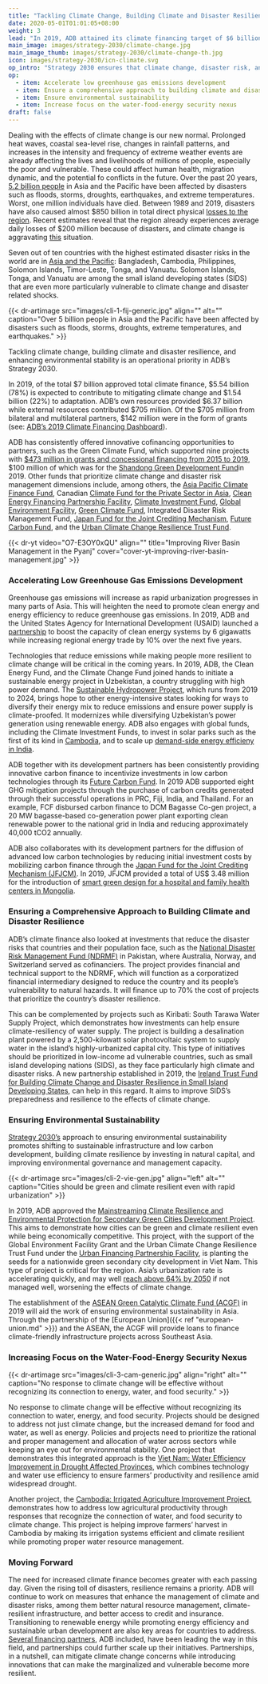 ```yaml
---
title: "Tackling Climate Change, Building Climate and Disaster Resilience, and Enhancing Environmental Sustainability"
date: 2020-05-01T01:01:05+08:00
weight: 3
lead: "In 2019, ADB attained its climate financing target of $6 billion a year ahead of schedule. About $700 million financing was mobilized from partners, enabling ADB to approve a record $7 billion in climate financing in 2019. The financing partnerships prioritized climate mitigation actions, and climate and disaster resilience interventions, such as improving natural resource management, climate-resilient infrastructure, and improving access to credit and insurance, while helping countries  transition to renewable and clean energy sources."
main_image: images/strategy-2030/climate-change.jpg
main_image_thumb: images/strategy-2030/climate-change-th.jpg
icon: images/strategy-2030/icn-climate.svg
op_intro: "Strategy 2030 ensures that climate change, disaster risk, and environmental considerations are fully mainstreamed in its operational strategies, country programming, and project design and implementation. It aims to"
op: 
  - item: Accelerate low greenhouse gas emissions development
  - item: Ensure a comprehensive approach to building climate and disaster resilience
  - item: Ensure environmental sustainability
  - item: Increase focus on the water-food-energy security nexus
draft: false
---
```


Dealing with the effects of climate change is our new normal. Prolonged heat waves, coastal sea-level rise, changes in rainfall patterns, and increases in the intensity and frequency of extreme weather events are already affecting the lives and livelihoods of millions of people, especially the poor and vulnerable. These could affect human health, migration dynamic, and the potential fo conflicts in the future. Over the past 20 years, [5.2 billion people](https://www.adb.org/news/infographics/climate-change-and-disasters-asia-and-pacific) in Asia and the Pacific have been affected by disasters such as floods, storms, droughts, earthquakes, and extreme temperatures. Worst, one million individuals have died. Between 1989 and 2019, disasters have also caused almost $850 billion in total direct physical [losses to the region](https://www.adb.org/news/infographics/climate-change-and-disasters-asia-and-pacific). Recent estimates reveal that the region already experiences average daily losses of $200  million because of disasters, and climate change is aggravating [this](https://www.adb.org/sites/default/files/institutional-document/358881/ccof-2017-2030.pdf) situation.  

Seven out of ten countries with the highest estimated disaster risks in the world are in [Asia and the Pacific](https://www.adb.org/news/infographics/climate-change-and-disasters-asia-and-pacific): Bangladesh, Cambodia, Philippines, Solomon Islands, Timor-Leste, Tonga, and Vanuatu. Solomon Islands, Tonga, and Vanuatu are among the small island developing states (SIDS) that are even more particularly vulnerable to climate change and disaster related shocks.

{{< dr-artimage src="images/cli-1-fij-generic.jpg" align="" alt="" caption="Over 5 billion people in Asia and the Pacific have been affected by disasters such as floods, storms, droughts, extreme temperatures, and earthquakes." >}}

Tackling climate change, building climate and disaster resilience, and enhancing environmental stability is an operational priority in ADB’s Strategy 2030.

In 2019, of the total $7 billion approved total climate finance, $5.54 billion (78%) is expected to contribute to mitigating climate change and $1.54 billion (22%) to adaptation. ADB’s own resources provided $6.37 billion while external resources contributed $705 million.  Of the $705 million from bilateral and multilateral partners, $142 million were in the form of grants (see: [ADB’s 2019 Climate Financing Dashboard](https://data.adb.org/dashboard/climate-change-financing-adb)).

ADB has consistently offered innovative cofinancing opportunities to partners, such as the Green Climate Fund, which supported nine projects with  [$473 million in grants and concessional financing from 2015 to 2019](https://www.adb.org/news/op-ed/banking-action-how-adb-achieved-2020-climate-finance-milestone-one-year-ahead-time), $100 million of which was for the [Shandong Green Development Fund](https://www.adb.org/projects/51194-001/main#project-pds)in 2019. Other funds that prioritize climate change and disaster risk management dimensions include, among others, the [Asia Pacific Climate Finance Fund](https://www.adb.org/site/funds/funds/asia-pacific-climate-finance-fund), Canadian [Climate Fund for the Private Sector in Asia](https://www.adb.org/site/funds/funds/canadian-climate-fund-for-the-private-sector-in-asia), [Clean Energy Financing Partnership Facility](https://www.adb.org/site/funds/funds/clean-energy-financing-partnership-facility), [Climate Investment Fund](https://www.climateinvestmentfunds.org/), [Global Environment Facility](https://www.thegef.org/), [Green Climate Fund](http://www.greenclimate.fund/home), Integrated Disaster Risk Management Fund, [Japan Fund for the Joint Crediting Mechanism](https://www.adb.org/site/funds/funds/japan-fund-for-joint-crediting-mechanism), [Future Carbon Fund](https://www.adb.org/site/funds/funds/future-carbon-fund-fcf), and the [Urban Climate Change Resilience Trust Fund](https://www.adb.org/site/funds/funds/urban-climate-change-resilience-trust-fund).

{{< dr-yt video="O7-E3OY0xQU" align="" title="Improving River Basin Management in the Pyanj" cover="cover-yt-improving-river-basin-management.jpg" >}}

### Accelerating Low Greenhouse Gas Emissions Development

Greenhouse gas emissions will increase as rapid urbanization progresses in many parts of Asia. This will heighten the need to promote clean energy and energy efficiency to reduce greenhouse gas emissions. In 2019, ADB and the United States Agency for International Development (USAID) launched a [partnership](https://www.adb.org/news/usaid-adb-partner-expand-asia-and-pacifics-sustainable-energy-market) to boost the capacity of clean energy systems by 6 gigawatts while increasing regional energy trade by 10% over the next five years.  

Technologies that reduce emissions while making people more resilient to climate change will be critical in the coming years. In 2019, ADB, the Clean Energy Fund, and the Climate Change Fund joined hands to initiate a sustainable energy project in Uzbekistan, a country struggling with high power demand. The [Sustainable Hydropower Project](https://www.adb.org/projects/50130-002/main#project-pds), which runs from 2019 to 2024, brings hope to other energy-intensive states looking for ways to diversify their energy mix to reduce emissions and ensure power supply is climate-proofed. It modernizes while diversifying Uzbekistan’s power generation using renewable energy. ADB also engages with global funds, including the Climate Investment Funds, to invest in solar parks such as the first of its kind in [Cambodia](https://www.adb.org/projects/51182-001/main#project-pds), and to scale up [demand-side energy efficieny in India](https://www.adb.org/projects/52196-001/main#project-pds).

ADB together with its development partners has been consistently providing innovative carbon finance to incentivize investments in low carbon technologies through its [Future Carbon Fund](https://www.adb.org/site/funds/funds/future-carbon-fund-fcf). In 2019 ADB supported eight GHG mitigation projects through the purchase of carbon credits generated through their successful operations in PRC, Fiji, India, and Thailand. For an example, FCF disbursed carbon finance to DCM Bagasse Co-gen project, a 20 MW bagasse-based co-generation power plant exporting clean renewable power to the national grid in India and reducing approximately 40,000 tCO2 annually.

ADB also collaborates with its development partners for the diffusion of advanced low carbon technologies by reducing initial investment costs by mobilizing carbon finance through the [Japan Fund for the Joint Crediting Mechanism (JFJCM)](https://www.adb.org/site/funds/funds/japan-fund-for-joint-crediting-mechanism). In 2019, JFJCM provided a total of US$ 3.48 million for the introduction of [smart green design for a hospital and family health centers in Mongolia](https://www.adb.org/projects/49173-003/main#project-pds).

### Ensuring a Comprehensive Approach to Building Climate and Disaster Resilience

ADB’s climate finance also looked at investments that reduce the disaster risks that countries and their  population face, such as the [National Disaster Risk Management Fund (NDRMF)](https://www.adb.org/projects/50316-002/main#project-pds) in Pakistan, where Australia, Norway, and Switzerland served as cofinanciers. The project provides financial and technical support to the NDRMF, which will function as a corporatized financial intermediary designed to reduce the country and its people’s vulnerability to natural hazards. It will finance up to 70% the cost of projects that prioritize the country’s disaster resilience.

This can be complemented by projects such as Kiribati: South Tarawa Water Supply Project, which demonstrates how investments can help ensure climate-resiliency of water supply. The project is building a desalination plant powered by a 2,500-kilowatt solar photovoltaic system to supply water in the island’s highly-urbanized capital city.  This type of initiatives should be prioritized in low-income ad vulnerable countries, such as small island developing nations (SIDS), as they face particularly high climate and disaster risks. A new partnership established in 2019, the [Ireland Trust Fund for Building Climate Change and Disaster Resilience in Small Island Developing States](https://www.adb.org/news/adb-ireland-establish-fund-boost-climate-disaster-resilience-pacific), can help in this regard. It aims to improve SIDS’s preparedness and resilience to the effects of climate change.

### Ensuring Environmental Sustainability

[Strategy 2030’s](https://www.adb.org/sites/default/files/institutional-document/495961/strategy-2030-op3-climate-change-resilience-sustainability.pdf) approach to ensuring environmental sustainability promotes shifting to sustainable infrastructure and low carbon development, building climate resilience by investing in natural capital, and improving environmental governance and management capacity.

{{< dr-artimage src="images/cli-2-vie-gen.jpg" align="left" alt="" caption="Cities should be green and climate resilient even with rapid urbanization" >}}

In 2019, ADB approved the [Mainstreaming Climate Resilience and Environmental Protection for Secondary Green Cities Development Project](https://www.adb.org/projects/47274-003/main#project-pds). This aims to demonstrate how cities can be green and climate resilient even while being economically competitive. This project, with the support of the Global Environment Facility Grant and the Urban Climate Change Resilience Trust Fund under the [Urban Financing Partnership Facility](./modalities/urban-financing-partnership-facility/), is planting the seeds for a nationwide green secondary city development in Viet Nam. This type of project is critical for the region. Asia’s urbanization rate is accelerating quickly, and may well [reach above 64% by 2050](https://www.adb.org/sites/default/files/publication/524596/ado2019-update-theme-chapter.pdf) if not managed well, worsening the effects of climate change.

The establishment of the [ASEAN Green Catalytic Climate Fund (ACGF)](https://www.adb.org/what-we-do/funds/asean-catalytic-green-finance-facility/main) in 2019 will aid the work of ensuring environmental sustainability in Asia. Through the partnership of the [European Union]({{< ref "european-union.md" >}}) and the ASEAN, the ACGF will provide loans to finance climate-friendly infrastructure projects across Southeast Asia.

### Increasing Focus on the Water-Food-Energy Security Nexus

{{< dr-artimage src="images/cli-3-cam-generic.jpg" align="right" alt="" caption="No response to climate change will be effective without recognizing its connection to energy, water, and food security." >}}

No response to climate change will be effective without recognizing its connection to water, energy, and food security. Projects should be designed to address not just climate change, but the increased demand for food and water, as well as energy. Policies and projects need to prioritize the rational and proper management and allocation of water across sectors while keeping an eye out for environmental stability. One project that demonstrates this integrated approach is the [Viet Nam: Water Efficiency Improvement in Drought Affected Provinces](https://www.adb.org/projects/49404-001/main), which combines technology and water use efficiency to ensure farmers’ productivity and resilience amid widespread drought.

Another project, the [Cambodia: Irrigated Agriculture Improvement Project](https://www.adb.org/projects/51159-001/main#project-pds), demonstrates how to address low agricultural productivity through responses that recognize the connection of water, and food security to climate change. This project is helping improve farmers’ harvest in Cambodia by making its irrigation systems efficient and climate resilient while promoting proper water resource management.

### Moving Forward

The need for increased climate finance becomes greater with each passing day. Given the rising toll of disasters, resilience remains a priority. ADB will continue to work on measures that enhance the management of climate and disaster risks, among them better natural resource management, climate-resilient infrastructure, and better access to credit and insurance. Transitioning to renewable energy while promoting energy efficiency and sustainable urban development are also key areas for countries to address. [Several financing partners](https://www.adb.org/sites/default/files/page/41117/climate-change-finance-joint-mdb-statement-2019-09-23.pdf), ADB included, have been leading the way in this field, and partnerships could further scale up their initiatives. Partnerships, in a nutshell, can mitigate climate change concerns while introducing innovations that can make the marginalized and vulnerable become more resilient.
